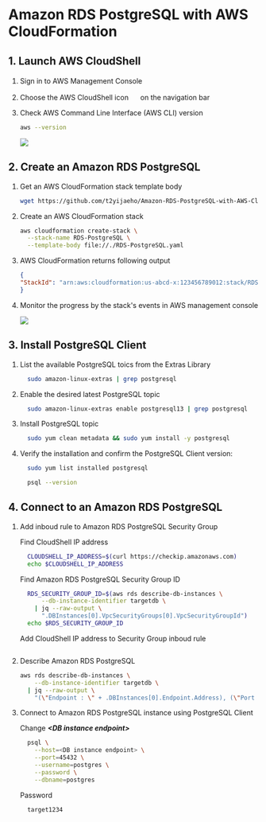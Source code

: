 # Amazon RDS PostgreSQL with AWS CloudFormation


## 1. Launch AWS CloudShell

1. Sign in to AWS Management Console <img src="https://github.com/t2yijaeho/Amazon-RDS-PostgreSQL-with-AWS-CloudFormation/blob/matia/images/AWS%20Management%20Console.png?raw=true" width="16">

2. Choose the AWS CloudShell icon <img src="https://github.com/t2yijaeho/Amazon-RDS-PostgreSQL-with-AWS-CloudFormation/blob/matia/images/AWS%20CloudShell.png?raw=true" width="16"> on the navigation bar

3. Check AWS Command Line Interface (AWS CLI) version

    ```bash
    aws --version
    ```

    <img src="https://github.com/t2yijaeho/Amazon-RDS-PostgreSQL-with-AWS-CloudFormation/blob/matia/images/AWS%20CloudShell%20version.png?raw=true">


## 2. Create an Amazon RDS PostgreSQL

1. Get an AWS CloudFormation stack template body

    ```bash
    wget https://github.com/t2yijaeho/Amazon-RDS-PostgreSQL-with-AWS-CloudFormation/raw/matia/Template/RDS-PostgreSQL.yaml
    ```


2. Create an AWS CloudFormation stack

    ```bash
    aws cloudformation create-stack \
      --stack-name RDS-PostgreSQL \
      --template-body file://./RDS-PostgreSQL.yaml
    ```

3. AWS CloudFormation returns following output

    ```json
    {
    "StackId": "arn:aws:cloudformation:us-abcd-x:123456789012:stack/RDS-PostgreSQL/b4d0f5e0-d4c2-11ec-9529-06edcc65f112"
    }
    ```

4. Monitor the progress by the stack's events in AWS management console

    <img src="https://github.com/t2yijaeho/Amazon-RDS-PostgreSQL-with-AWS-CloudFormation/blob/matia/images/CloudFormation%20Stack%20Creation%20Events.png?raw=true">


## 3. Install PostgreSQL Client

1. List the available PostgreSQL toics from the Extras Library

    ```bash
      sudo amazon-linux-extras | grep postgresql
    ```

2. Enable the desired latest PostgreSQL topic

    ```bash
      sudo amazon-linux-extras enable postgresql13 | grep postgresql
    ```

2. Install PostgreSQL topic

    ```bash
      sudo yum clean metadata && sudo yum install -y postgresql
    ```

3. Verify the installation and confirm the PostgreSQL Client version:

    ```bash
      sudo yum list installed postgresql
    ```
    ```bash
      psql --version
    ```


## 4. Connect to an Amazon RDS PostgreSQL

1. Add inboud rule to Amazon RDS PostgreSQL Security Group

    Find CloudShell IP address
    ```bash
      CLOUDSHELL_IP_ADDRESS=$(curl https://checkip.amazonaws.com)
      echo $CLOUDSHELL_IP_ADDRESS
    ```
    
    Find Amazon RDS PostgreSQL Security Group ID
    ```bash
      RDS_SECURITY_GROUP_ID=$(aws rds describe-db-instances \
          --db-instance-identifier targetdb \
        | jq --raw-output \
          ".DBInstances[0].VpcSecurityGroups[0].VpcSecurityGroupId")
      echo $RDS_SECURITY_GROUP_ID
    ```
    
    Add CloudShell IP address to Security Group inboud rule
    ```bash

    ```

2. Describe Amazon RDS PostgreSQL

    ```bash
    aws rds describe-db-instances \
        --db-instance-identifier targetdb \
      | jq --raw-output \
        "(\"Endpoint : \" + .DBInstances[0].Endpoint.Address), (\"Port : \" + (.DBInstances[0].Endpoint.Port | tostring)), (\"Master Username : \" + .DBInstances[0].MasterUsername), (\"DB Name : \" + .DBInstances[0].DBName)"
    ```

3. Connect to Amazon RDS PostgreSQL instance using PostgreSQL Client 

    Change ***\<DB instance endpoint\>***
    
    ```bash
      psql \
        --host=<DB instance endpoint> \
        --port=45432 \
        --username=postgres \
        --password \
        --dbname=postgres
    ```
    Password
    ```bash
      target1234
    ```



